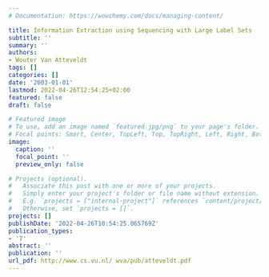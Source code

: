 ```yaml
---
# Documentation: https://wowchemy.com/docs/managing-content/

title: Information Extraction using Sequencing with Large Label Sets
subtitle: ''
summary: ''
authors:
- Wouter Van Atteveldt
tags: []
categories: []
date: '2003-01-01'
lastmod: 2022-04-26T12:54:25+02:00
featured: false
draft: false

# Featured image
# To use, add an image named `featured.jpg/png` to your page's folder.
# Focal points: Smart, Center, TopLeft, Top, TopRight, Left, Right, BottomLeft, Bottom, BottomRight.
image:
  caption: ''
  focal_point: ''
  preview_only: false

# Projects (optional).
#   Associate this post with one or more of your projects.
#   Simply enter your project's folder or file name without extension.
#   E.g. `projects = ["internal-project"]` references `content/project/deep-learning/index.md`.
#   Otherwise, set `projects = []`.
projects: []
publishDate: '2022-04-26T10:54:25.065769Z'
publication_types:
- '7'
abstract: ''
publication: ''
url_pdf: http://www.cs.vu.nl/ wva/pub/atteveldt.pdf
---
```

